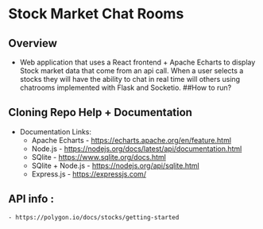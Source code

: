 # Stock Market Chat Rooms
## Overview
- Web application that uses a React frontend + Apache Echarts to display Stock market data that come from an api call. When a user selects a stocks they will have the ability to chat in real time will others using chatrooms implemented with Flask and Socketio.
##How to run?




## Cloning Repo Help + Documentation
- Documentation Links:
    - Apache Echarts - https://echarts.apache.org/en/feature.html
    - Node.js - https://nodejs.org/docs/latest/api/documentation.html
    - SQlite - https://www.sqlite.org/docs.html
    - SQlite + Node.js - https://nodejs.org/api/sqlite.html  
    - Express.js - https://expressjs.com/

## API info :
    - https://polygon.io/docs/stocks/getting-started
